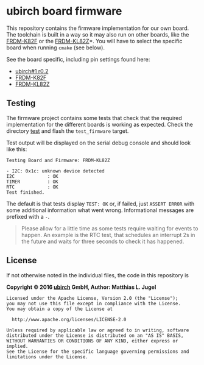 # ubirch board firmware

This repository contains the firmware implementation for our own board. The toolchain
is built in a way so it may also run on other boards, like the [FRDM-K82F](http://www.nxp.com/products/software-and-tools/run-time-software/kinetis-software-and-tools/ides-for-kinetis-mcus/freescale-freedom-development-platform-for-kinetis-k82-k81-and-k80-mcus:FRDM-K82F)
or the [FRDM-KL82Z](http://www.nxp.com/products/software-and-tools/hardware-development-tools/freedom-development-boards/freedom-development-board-for-kinetis-ultra-low-power-kl82-mcus:FRDM-KL82Z?fsrch=1&sr=1&pageNum=1)*.
You will have to select the specific board when running ```cmake``` (see below).

See the board specific, including pin settings found here:

* [ubirch#1 r0.2](board/ubirch1r02)
* [FRDM-K82F](board/frdm_k82f)
* [FRDM-KL82Z](board/frdm_kl82z)

## Testing

The firmware project contains some tests that check that the required implementation
for the different boards is working as expected. Check the directory [test](test) and flash
the `test_firmware` target.

Test output will be displayed on the serial debug console and should look like this:

```
Testing Board and Firmware: FRDM-KL82Z

- I2C: 0x1c: unknown device detected
I2C            : OK
TIMER          : OK
RTC            : OK
Test finished.
```

The default is that tests display `TEST: OK` or, if failed, just `ASSERT ERROR` with some
additional information what went wrong. Informational messages are prefixed with a `-`.

> Please allow for a little time as some tests require waiting for events to happen. An example is
> the RTC test, that schedules an interrupt 2s in the future and waits for
> three seconds to check it has happened.

## License

If not otherwise noted in the individual files, the code in this repository is

__Copyright &copy; 2016 [ubirch](http://ubirch.com) GmbH, Author: Matthias L. Jugel__

```
Licensed under the Apache License, Version 2.0 (the "License");
you may not use this file except in compliance with the License.
You may obtain a copy of the License at

  http://www.apache.org/licenses/LICENSE-2.0

Unless required by applicable law or agreed to in writing, software
distributed under the License is distributed on an "AS IS" BASIS,
WITHOUT WARRANTIES OR CONDITIONS OF ANY KIND, either express or implied.
See the License for the specific language governing permissions and
limitations under the License.
```
